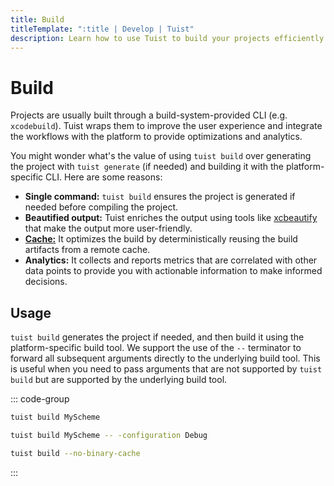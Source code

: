 ```yaml
---
title: Build
titleTemplate: ":title | Develop | Tuist"
description: Learn how to use Tuist to build your projects efficiently.
---
```


# Build

Projects are usually built through a build-system-provided CLI (e.g. `xcodebuild`). Tuist wraps them to improve the user experience and integrate the workflows with the platform to provide optimizations and analytics.

You might wonder what's the value of using `tuist build` over generating the project with `tuist generate` (if needed) and building it with the platform-specific CLI. Here are some reasons:

- **Single command:** `tuist build` ensures the project is generated if needed before compiling the project.
- **Beautified output:** Tuist enriches the output using tools like [xcbeautify](https://github.com/cpisciotta/xcbeautify) that make the output more user-friendly.
- [**Cache:**](/ko/guides/develop/build/cache) It optimizes the build by deterministically reusing the build artifacts from a remote cache.
- **Analytics:** It collects and reports metrics that are correlated with other data points to provide you with actionable information to make informed decisions.

## Usage

`tuist build` generates the project if needed, and then build it using the platform-specific build tool. We support the use of the `--` terminator to forward all subsequent arguments directly to the underlying build tool. This is useful when you need to pass arguments that are not supported by `tuist build` but are supported by the underlying build tool.

::: code-group
```bash [Build a scheme]
tuist build MyScheme
```
```bash [Build a specific configuration]
tuist build MyScheme -- -configuration Debug
```
```bash [Build all schemes without binary cache]
tuist build --no-binary-cache
```
:::
